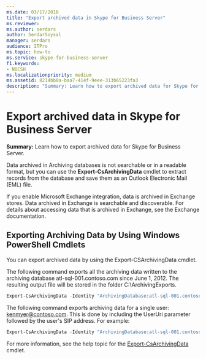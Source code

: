 ```yaml
---
ms.date: 03/17/2018
title: "Export archived data in Skype for Business Server"
ms.reviewer: 
ms.author: serdars
author: SerdarSoysal
manager: serdars
audience: ITPro
ms.topic: how-to
ms.service: skype-for-business-server
f1.keywords:
- NOCSH
ms.localizationpriority: medium
ms.assetid: 8214bb0a-baa7-414f-9eee-313b65223fa3
description: "Summary: Learn how to export archived data for Skype for Business Server."
---
```


# Export archived data in Skype for Business Server

**Summary:** Learn how to export archived data for Skype for Business Server.
  
Data archived in Archiving databases is not searchable or in a readable format, but you can use the **Export-CsArchivingData** cmdlet to extract records from the database and save them as an Outlook Electronic Mail (EML) file.
  
If you enable Microsoft Exchange integration, data is archived in Exchange stores. Data archived in Exchange is searchable and discoverable. For details about accessing data that is archived in Exchange, see the Exchange documentation.
  
## Exporting Archiving Data by Using Windows PowerShell Cmdlets

You can export archived data by using the Export-CSArchivingData cmdlet. 
  
The following command exports all the archiving data written to the archiving database atl-sql-001.contoso.com since June 1, 2012. The resulting output file will be stored in the folder C:\ArchivingExports.
  
```PowerShell
Export-CsArchivingData -Identity "ArchivingDatabase:atl-sql-001.contoso.com" -StartDate 6/1/2012 -OutputFolder "C:\ArchivingExports"
```

The following command exports archiving data for a single user: kenmyer@contoso.com. This is done by including the UserUri parameter followed by the user's SIP address. For example: 
  
```PowerShell
Export-CsArchivingData -Identity "ArchivingDatabase:atl-sql-001.contoso.com" -StartDate 6/1/2012 -OutputFolder "C:\ArchivingExports" -UserUri "sip:kenmyer@contoso.com"
```

For more information, see the help topic for the [Export-CsArchivingData](/powershell/module/skype/export-csarchivingdata?view=skype-ps) cmdlet.

